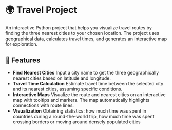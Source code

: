 <h1>🌍 Travel Project</h1>

An interactive Python project that helps you visualize travel routes by finding the three nearest cities to your chosen location. The project uses geographical data, calculates travel times, and generates an interactive map for exploration.

<h2>🎯 Features</h2>

- **Find Nearest Cities**
    Input a city name to get the three geographically nearest cities based on latitude and longitude.
- **Travel Time Calculation**
    Estimate travel time between the selected city and its nearest cities, assuming specific conditions.
- **Interactive Maps**
    Visualize the route and nearest cities on an interactive map with tooltips and markers. The map automatically highlights connections with route lines.
- **Visualization**
    Obtaining statistics: how much time was spent in countries during a round-the-world trip, how much time was spent crossing borders or moving around densely populated cities